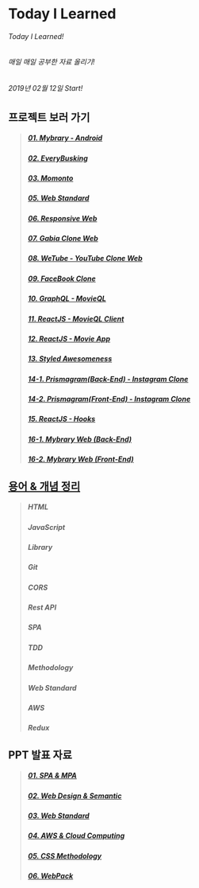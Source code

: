 # Today I Learned

###### Today I Learned!

###### 매일 매일 공부한 자료 올리기!

###### 2019년 02월 12일 Start!

## 프로젝트 보러 가기

> ##### [01. Mybrary - Android](https://github.com/engus93/android_portfolio_mybrary/)
>
> ##### [02. EveryBusking](https://github.com/engus93/php_portfolio_everybusking/)
>
> ##### [03. Momonto](https://github.com/engus93/engus93.github.io/)
>
> ##### [05. Web Standard](https://github.com/engus93/webStandard_basic/)
>
> ##### [06. Responsive Web](https://github.com/engus93/responsiveWebBasic/)
>
> ##### [07. Gabia Clone Web](https://github.com/engus93/gabiaCloneWeb)
>
> ##### [08. WeTube - YouTube Clone Web](https://github.com/engus93/Wetube_clone)
>
> ##### [09. FaceBook Clone](https://github.com/engus93/Facebook_clone)
>
> ##### [10. GraphQL - MovieQL](https://github.com/engus93/MovieQL)
>
> ##### [11. ReactJS - MovieQL Client](https://github.com/engus93/MovieQL_Client)
>
> ##### [12. ReactJS - Movie App](https://github.com/engus93/ReactJS_Movie_App/)
>
> ##### [13. Styled Awesomeness](https://github.com/engus93/styled-awesomeness)
>
> ##### [14-1. Prismagram(Back-End) - Instagram Clone](https://github.com/engus93/prismagram-backend)
>
> ##### [14-2. Prismagram(Front-End) - Instagram Clone](https://github.com/engus93/prismagram-frontend)
>
> ##### [15. ReactJS - Hooks](https://github.com/engus93/react-hooks)
>
> ##### [16-1. Mybrary Web (Back-End)](https://github.com/engus93/mybraryWeb-backend)
>
> ##### [16-2. Mybrary Web (Front-End)](https://github.com/engus93/mybraryWeb-frontend)

## [용어 & 개념 정리](Document/README.md)

> ##### HTML
>
> ##### JavaScript
>
> ##### Library
>
> ##### Git
>
> ##### CORS
>
> ##### Rest API
>
> ##### SPA
>
> ##### TDD
>
> ##### Methodology
>
> ##### Web Standard
>
> ##### AWS
>
> ##### Redux

## PPT 발표 자료

> ##### [01. SPA & MPA](https://docs.google.com/presentation/d/1C1C0rFBdZA1elzCru_7F26fzOHHDTgbxIZKANe7bGSc/edit?usp=sharing)
>
> ##### [02. Web Design & Semantic](https://docs.google.com/presentation/d/1VfhHuRTBzVNfWJG_eQmXDqvSZ0AEiXMdqEWVNfYafYI/edit?usp=sharing)
>
> ##### [03. Web Standard](https://docs.google.com/presentation/d/1rEkL7xeXF305zfKGlV6NfUGEdrwaX3-YewJESeH2T3s/edit?usp=sharing)
>
> ##### [04. AWS & Cloud Computing](https://docs.google.com/presentation/d/11T85ym5Uzf0sfLkDCRgLtVtja5IvF-QGJVPsl3xIWcg/edit?usp=sharing)
>
> ##### [05. CSS Methodology](https://docs.google.com/presentation/d/1t8aAvEhdvj56k9Z1eYqhcpZLJXs96Qw9vbXLPtOuVAY/edit?usp=sharing)
>
> ##### [06. WebPack](https://docs.google.com/presentation/d/1V5LtYdGI8dJBdB6rAHb3T_v2VM-Mb_QXNal5RrF8kK4/edit?usp=sharing)
